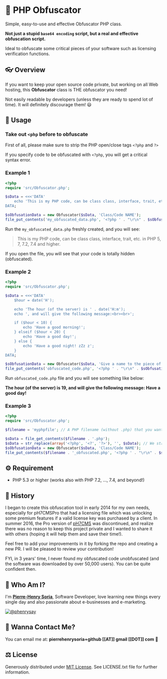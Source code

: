 # 🔐 PHP Obfuscator

Simple, easy-to-use and effective Obfuscator PHP class.

**Not just a stupid `base64 encoding` script, but a real and effective obfuscation script.**

Ideal to obfuscate some critical pieces of your software such as licensing verification functions.


## 👓 Overview 

If you want to keep your open source code private, but working on all Web hosting, this **Obfuscator** class is THE obfuscator you need!

Not easily readable by developers (unless they are ready to spend lot of time). It will definitely discourage them! :smiley:


## 📓 Usage

### Take out `<php` before to obfuscate

First of all, please make sure to strip the PHP open/close tags `<?php` and `?>`

If you specify code to be obfuscated with `<?php`, you will get a critical syntax error.


### Example 1

```php
<?php
require 'src/Obfuscator.php';

$sData = <<<'DATA'
    echo 'This is my PHP code, can be class class, interface, trait, etc. in PHP 5, 7, 7.2, 7.4 and higher.';
DATA;

$sObfusationData = new Obfuscator($sData, 'Class/Code NAME');
file_put_contents('my_obfuscated_data.php', '<?php ' . "\r\n" . $sObfusationData);
```

Run the `my_obfuscated_data.php` freshly created, and you will see:
> This is my PHP code, can be class class, interface, trait, etc. in PHP 5, 7, 7.2, 7.4 and higher.

If you open the file, you will see that your code is totally hidden (obfuscated).


### Example 2

```php
<?php
require 'src/Obfuscator.php';

$sData = <<<'DATA'
    $hour = date('H');

    echo 'The hour (of the server) is ' . date('H:m');
    echo ', and will give the following message:<br><br>';

    if ($hour < 10) {
        echo 'Have a good morning!';
    } elseif ($hour < 20) {
        echo 'Have a good day!';
    } else {
        echo 'Have a good night! zZz z';
    }
DATA;

$sObfusationData = new Obfuscator($sData, 'Give a name to the piece of code you want to obfuscate');
file_put_contents('obfuscated_code.php', '<?php ' . "\r\n" . $sObfusationData);
```

Run `obfuscated_code.php` file and you will see something like below:

**The hour (of the server) is 19, and will give the following message: Have a good day!**


### Example 3

```php
<?php
require 'src/Obfuscator.php';

$filename = 'myphpfile'; // A PHP filename (without .php) that you want to obfuscate

$sData = file_get_contents($filename . '.php');
$sData = str_replace(array('<?php', '<?', '?>'), '', $sData); // We strip the open/close PHP tags
$sObfusationData = new Obfuscator($sData, 'Class/Code NAME');
file_put_contents($filename . '_obfuscated.php', '<?php ' . "\r\n" . $sObfusationData);
```


## ⚙ Requirement

* PHP 5.3 or higher (works also with PHP 7.2, ..., 7.4, and beyond!)


## 📖 History

I began to create this obfuscation tool in early 2014 for my own needs, especially for pH7CMSPro that had a licensing file which was unlocking some premium features if a valid license key was purchased by a client.
In summer 2016, the Pro version of [pH7CMS](https://github.com/pH7Software/pH7-Social-Dating-CMS) was discontinued, and realize there was no reason to keep this project private and I wanted to share it with others (hoping it will help them and save their time!).

Feel free to add your improvements in it by forking the repo and creating a new PR. I will be pleased to review your contribution!


FYI, in 3 years' time, I never found my obfuscated code unobfuscated (and the software was downloaded by over 50,000 users). You can be quite confident then.


## 🤔 Who Am I?

I'm **[Pierre-Henry Soria][author-url]**, Software Developer, love learning new things every single day and also passionate about e-businesses and e-marketing.

[![@phenrysay][twitter-image]][twitter-url]


## 📧 Wanna Contact Me?

You can email me at: **pierrehenrysoria+github [[AT]] gmail [[D0T]] com** 🤗


## ⚖️ License

Generously distributed under [MIT License][license-url]. See LICENSE.txt file for further information.


<!-- GitHub's Markdown reference links -->
[author-url]: https://ph7.me
[license-url]: https://opensource.org/licenses/MIT
[twitter-image]: https://img.shields.io/twitter/url/https/shields.io.svg?style=social
[twitter-url]: https://twitter.com/phenrysay
